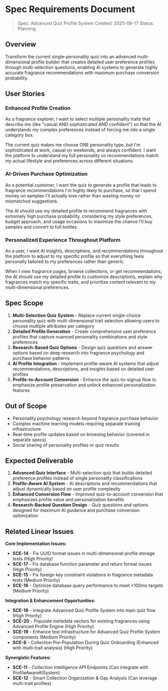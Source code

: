 # Spec Requirements Document

> Spec: Advanced Quiz Profile System
> Created: 2025-08-17
> Status: Planning

## Overview

Transform the current single-personality quiz into an advanced multi-dimensional profile builder that creates detailed user preference profiles through multi-selection questions, enabling AI systems to generate highly accurate fragrance recommendations with maximum purchase conversion probability.

## User Stories

### Enhanced Profile Creation

As a fragrance explorer, I want to select multiple personality traits that describe me (like "casual AND sophisticated AND confident") so that the AI understands my complex preferences instead of forcing me into a single category box.

The current quiz makes me choose ONE personality type, but I'm sophisticated at work, casual on weekends, and always confident. I want the platform to understand my full personality so recommendations match my actual lifestyle and preferences across different situations.

### AI-Driven Purchase Optimization

As a potential customer, I want the quiz to generate a profile that leads to fragrance recommendations I'm highly likely to purchase, so that I spend money on samples I'll actually love rather than wasting money on mismatched suggestions.

The AI should use my detailed profile to recommend fragrances with extremely high purchase probability, considering my style preferences, budget approach, and usage occasions to maximize the chance I'll buy samples and convert to full bottles.

### Personalized Experience Throughout Platform

As a user, I want AI insights, descriptions, and recommendations throughout the platform to adjust to my specific profile so that everything feels personally tailored to my preferences rather than generic.

When I view fragrance pages, browse collections, or get recommendations, the AI should use my detailed profile to customize descriptions, explain why fragrances match my specific traits, and prioritize content relevant to my multi-dimensional preferences.

## Spec Scope

1. **Multi-Selection Quiz System** - Replace current single-choice personality quiz with multi-dimensional trait selection allowing users to choose multiple attributes per category
2. **Detailed Profile Generation** - Create comprehensive user preference profiles that capture nuanced personality combinations and style preferences
3. **Research-Based Quiz Options** - Design quiz questions and answer options based on deep research into fragrance psychology and purchase behavior patterns
4. **AI Profile Integration** - Implement profile-aware AI systems that adjust recommendations, descriptions, and insights based on detailed user profiles
5. **Profile-to-Account Conversion** - Enhance the quiz-to-signup flow to emphasize profile preservation and unlock enhanced personalization features

## Out of Scope

- Personality psychology research beyond fragrance purchase behavior
- Complex machine learning models requiring separate training infrastructure
- Real-time profile updates based on browsing behavior (covered in separate specs)
- Social sharing of personality profiles or quiz results

## Expected Deliverable

1. **Advanced Quiz Interface** - Multi-selection quiz that builds detailed preference profiles instead of single personality classifications
2. **Profile-Aware AI System** - AI descriptions and recommendations that adjust dynamically based on user profile complexity
3. **Enhanced Conversion Flow** - Improved quiz-to-account conversion that emphasizes profile value and personalization benefits
4. **Research-Backed Question Design** - Quiz questions and options designed for maximum AI guidance and purchase conversion optimization

## Related Linear Issues

**Core Implementation Issues:**

- **SCE-14** - Fix UUID format issues in multi-dimensional profile storage tests (High Priority)
- **SCE-17** - Fix database function parameter and return format issues (High Priority)
- **SCE-15** - Fix foreign key constraint violations in fragrance metadata tests (Medium Priority)
- **SCE-16** - Optimize database query performance to meet <100ms targets (Medium Priority)

**Integration & Enhancement Opportunities:**

- **SCE-18** - Integrate Advanced Quiz Profile System into main quiz flow (High Priority)
- **SCE-20** - Populate metadata vectors for existing fragrances using Advanced Profile Engine (High Priority)
- **SCE-19** - Enhance test infrastructure for Advanced Quiz Profile System components (Medium Priority)
- **SCE-6** - Collection Pre-Population During Quiz Onboarding (Enhanced with multi-trait analysis) (High Priority)

**Synergistic Features:**

- **SCE-11** - Collection Intelligence API Endpoints (Can integrate with ProfileAwareAISystem)
- **SCE-12** - Smart Collection Organization & Gap Analysis (Can leverage multi-trait profiles)
